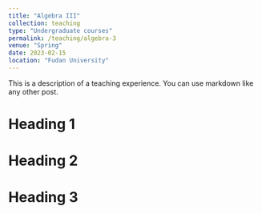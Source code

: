 ```yaml
---
title: "Algebra III"
collection: teaching
type: "Undergraduate courses"
permalink: /teaching/algebra-3
venue: "Spring"
date: 2023-02-15
location: "Fudan University"
---
```


This is a description of a teaching experience. You can use markdown like any other post.

Heading 1
======

Heading 2
======

Heading 3
======
